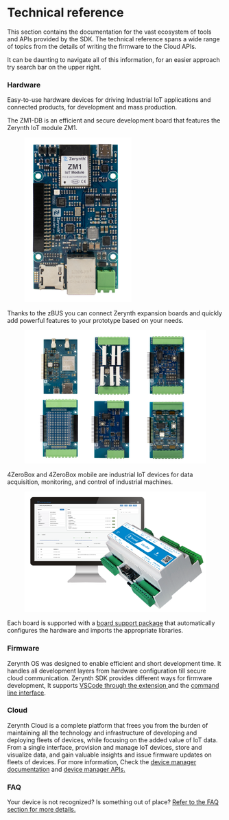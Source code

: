 # Technical reference

This section contains the documentation for the vast ecosystem of tools and APIs provided by the SDK.
The technical reference spans a wide range of topics from the details of writing the firmware to the Cloud APIs. 

It can be daunting to navigate all of this information, for an easier approach try search bar on the upper right.


### Hardware

Easy-to-use hardware devices for driving Industrial IoT applications and connected products, for development and mass production.

The ZM1-DB is an efficient and secure development board that features the Zerynth IoT module ZM1.
<figure>
  <a data-fancybox="gallery" href="img/ZM1-DB-front.png">
  <img src="img/ZM1-DB-front.png" width="250"/>
  </a>
</figure>

Thanks to the zBUS you can connect Zerynth expansion boards and quickly add powerful features to your prototype based on your needs.

<figure>
  <a data-fancybox="gallery" href="img/exp-boards.jpg">
  <img src="img/exp-boards.jpg"width="500" />
  </a>
</figure>


4ZeroBox and 4ZeroBox mobile are industrial IoT devices for data acquisition, monitoring, and control of industrial machines. 
<figure>
  <a data-fancybox="gallery" href="img/4zb.png">
  <img src="img/4zb.png"width="500" />
  </a>
</figure>

Each board is supported with a [board support package](libs/expansions/) that automatically configures the hardware and imports the appropriate libraries.

### Firmware

Zerynth OS was designed to enable efficient and short development time. It handles all development layers from hardware configuration till secure cloud communication. 
Zerynth SDK provides different ways for firmware development, It supports [VSCode through the extension ](vscode/index.md) and the [command line interface](cli/ztc/index.md).

### Cloud

Zerynth Cloud is a complete platform that frees you from the burden of maintaining all the technology and infrastructure of developing and deploying fleets of devices, while focusing on the added value of IoT data. From a single interface, provision and manage IoT devices, store and visualize data, and gain valuable insights and issue firmware updates on fleets of devices.
For more information, Check the [device manager documentation](libs/zerynth/zdm/) and [device manager APIs.](api/zdm/)

### FAQ

Your device is not recognized? Is something out of place? [Refer to the FAQ section for more details.](faq/hardware/)
